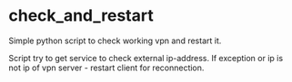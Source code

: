 # check_and_restart
Simple python script to check working vpn and restart it.

Script try to get service to check external ip-address. If exception or ip is not ip of vpn server - restart client for reconnection.
